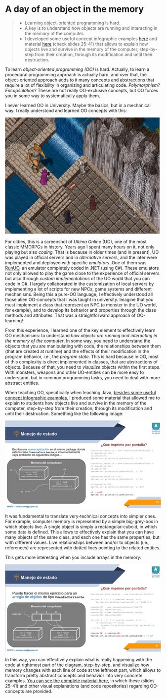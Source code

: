 # A day of an object in the memory

>* Learning object-oriented programming is hard.
>* A key is to understand how objects are running and interacting in the memory of the computer.
>* I developed some useful concept infographic examples [here](OO-infographic-example.pdf) and material [here](OO-material-example.pdf) (check slides 25-41) that allows to explain how objects live and survive in the memory of the computer, step-by-step from their creation, through its modification and until their destruction.

To learn *object-oriented programming (OO)* is hard. Actually, to learn a procedural programming approach is actually hard, and over that, the object-oriented approach adds to it many concepts and abstractions that require a lot of flexibility in organizing and articulating code. *Polymorphism*? *Encapsulation*? These are not really OO-exclusive concepts, but OO forces you in some way to systematically apply them.

I never learned OO in University. Maybe the basics, but in a mechanical way. I really understood and learned OO concepts with this:

<img src="uo-screen.jpg" width="500"/>

For oldies, this is a screenshot of *Ultima Online* (UO), one of the most classic MMORPGs in history. Years ago I spent many hours on it, not only playing but also *coding*. That is because in older times 
(and in present), UO was played in official servers and in *alternative servers*, and the later were implemented and deployed with specific *emulators*. One of them was [RunUO](https://www.runuo.net/), an emulator completely coded in .NET (using C#). These emulators not only allowed to play the game close to the experience of official servers but also through *custom implementations* of the UO world that you can code in C#. I largely collaborated in the customization of local servers by implementing a lot of scripts for new NPCs, game systems and different mechanisms. Being this a pure-OO language, I effectively understood all those alien OO-concepts that I was taught in university. Imagine that you must implement a class that represent an NPC (a monster in the UO world, for example), and to develop its behavior and properties through the class methods and attributes. That was a straightforward approach of OO-learning!

From this experience, I learned one of the key element to effectively learn OO mechanisms: to understand *how objects are running and interacting in the memory of the computer*. In some way, you need to understand the objects that you are manipulating with code, the relationships between them (that are created at runtime) and the effects of their modification in the program behavior, i.e., the *program state*. This is hard because in OO, most of this complexity is direct implemented in classes, that are abstractions of objects. Because of that, you need to *visualize* objects within the first steps. With monsters, weapons and other UO-entities can be more easy to understand, but in common programming tasks, you need to deal with more abstract entities.

When teaching OO, specifically when teaching Java, [besides some useful concept infographic examples](OO-infographic-example.pdf), I produced some material that allowed me to explain to students how objects live and survive in the memory of the computer, step-by-step from their creation, through its modification and until their destruction. Something like the following image:

<img src="oo-memory-example.jpg" width="700"/>

It was fundamental to translate very-technical concepts into simpler ones. For example, computer memory is represented by a simple big-grey-box in which objects live. A single object is simply a rectangular-cuboid, in which some data is defined. This allows to effectively explain that you can have many objects of the same class, and each one has the same properties, but with different values. Live relationships between and/or to objects (i.e., references) are represented with dotted lines pointing to the related entities.

This gets more interesting when you include arrays in the memory:

<img src="oo-memory-example-2.jpg" width="700"/>

In this way, you can effectively explain what is really happening with the code at rightmost part of the diagram, step-by-step, and visualize how memory changes with each line of code at the leftmost part, which allows to transform pretty abstract concepts and behavior into very concrete examples. [You can see the complete material here](OO-material-example.pdf), in which these (slides 25-41) and other visual explanations (and code repositories) regarding OO-concepts are provided.